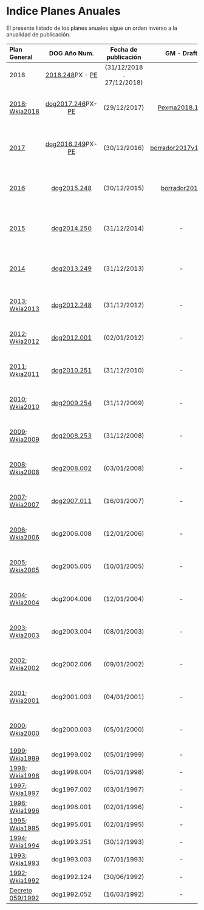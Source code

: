 
Indice Planes Anuales
=====

El presente listado de los planes anuales sigue un orden inverso a la anualidad de publicación.

| Plan General | DOG Año Num. | Fecha de publicación | GM - Draft | Wikia-Draft |BD Muestreos|
| :----------- | :----------: | :------------------: | :--------: | :---------: | :--------- |
| 2018 | [2018.248](https://goo.gl/4TcN5u)PX - [PE](https://goo.gl/b6bBvf) |(31/12/2018 . 27/12/2018) | | |pexma |
| [2018][]; [Wkia2018][]| [dog2017.246](https://goo.gl/K7QC8H)PX-[PE](https://goo.gl/a1skz7) | (29/12/2017) | [Pexma2018.1_3](draft-pexma2018-ES.md) | - |pexma pespec plantidad KPOL BMSig|
| [2017][] | [dog2016.249](https://goo.gl/m8W7gR)PX-[PE](https://goo.gl/MNm08K) | (30/12/2016) |[borrador2017v1.30U](draft-pexma2017.md)| - |pexma pespec plantidad KPOL BMSig|
| [2016][] | [dog2015.248](http://goo.gl/2djtGX) | (30/12/2015) | [borrador2016](draft-plangeneral2016.md) | - |pexma pespec plantidad KPOL BMSig|
| [2015][] | [dog2014.250](http://goo.gl/V79N6H) | (31/12/2014) | - | - |pexma pespec plantidad KPOL BMSig|
| [2014][] | [dog2013.249](http://goo.gl/SML2Rg) | (31/12/2013) | - | - |pexma pespec plantidad KPOL BMSig|
| [2013][]; [Wkia2013][] | [dog2012.248](http://goo.gl/ipYXr) | (31/12/2012) | - | - |pexma pespec plantidad KPOL|
| [2012][]; [Wkia2012][] | [dog2012.001](http://goo.gl/JAChJ) | (02/01/2012) | - | - |pexma pespec plantidad KPOL|
| [2011][]; [Wkia2011][] | [dog2010.251][] | (31/12/2010) | - | - |pexma pespec plantidad KPOL|
| [2010][]; [Wkia2010][] | [dog2009.254](http://goo.gl/soJecp) | (31/12/2009) | - | - |pexma pespec plantidad KPOL|
| [2009][]; [Wkia2009][] | [dog2008.253](http://goo.gl/0xjEx9) | (31/12/2008) | - | - |pexma pespec plantidad KPOL|
| [2008][]; [Wkia2008][] | [dog2008.002](http://goo.gl/0K8Zf3) | (03/01/2008) | - | - |pexma pespec plantidad KPOL|
| [2007][]; [Wkia2007][] | [dog2007.011](http://goo.gl/ygwiQv) | (16/01/2007) | - | [DWk 2007](Draft-pexma2007-GL.md) |pexma pespec plantidad KPOL bm-|
| [2006][]; [Wkia2006][] | dog2006.008 | (12/01/2006) | - | [DWk 2006](Draft-pexma2006-GL.md) |pexma pespec plantidad KPOL bm-|
| [2005][]; [Wkia2005][] | dog2005.005 | (10/01/2005) | - | [DWk 2005](Draft-pexma2005-GL.md) |pexma pespec plantidad kp- bm-|
| [2004][]; [Wkia2004][] | dog2004.006 | (12/01/2004) | - | [DWk 2004](Draft-pexma2004-GL.md) |pexma pespec plantidad kp- bm-|
| [2003][]; [Wkia2003][] | dog2003.004 | (08/01/2003) | - | [DWk 2003](Draft-pexma2003-GL.md) |pexma pespec plantidad kp- bm-|
| [2002][]; [Wkia2002][] | dog2002.006 | (09/01/2002) | - | [DWk 2002](Draft-pexma2002-GL.md) |pexma pespec plantidad kp- bm-|
| [2001][]; [Wkia2001][] | dog2001.003 | (04/01/2001) | - | [DWk 2001](Draft-pexma2001-GL.md) |pexma pespec plantidad kp- bm-|
| [2000][]; [Wkia2000][] | dog2000.003 | (05/01/2000) | - | [DWk 2000](Draft-pexma2000-GL.md) |pexma pespec plantidad kp- bm-|
| [1999][]; [Wkia1999][] | dog1999.002 | (05/01/1999) | - | [DWk 1999](Draft-pexma1999-GL.md) | - kp- bm-|
| [1998][]; [Wkia1998][] | dog1998.004 | (05/01/1998) | - | [DWk 1998](Draft-pexma1998-GL.md) | - kp- bm-|
| [1997][]; [Wkia1997][] | dog1997.002 | (03/01/1997) | - | [DWk 1997](Draft-pexma1997-GL.md) | - kp- bm-|
| [1996][]; [Wkia1996][] | dog1996.001 | (02/01/1996) | - | [DWk 1996](Draft-pexma1996-GL.md) | - kp- bm-|
| [1995][]; [Wkia1995][] | dog1995.001 | (02/01/1995) | - | [DWk 1995](Draft-pexma1995-GL.md) | - kp- bm-|
| [1994][]; [Wkia1994][] | dog1993.251 | (30/12/1993) | - | - | - kp- bm-|
| [1993][]; [Wkia1993][] | dog1993.003 | (07/01/1993) | - | - | - kp- bm-|
| [1992][]; [Wkia1992][] | dog1992.124 | (30/06/1992) | - | - | - kp- bm-|
| [Decreto 059/1992][] | dog1992.052 | (16/03/1992) | - | - | - |




 [2018]: http://www.galiciamarineira.info/content/planes-general-y-espec%C3%ADficos-2018
 [2017]: http://www.galiciamarineira.info/content/planes-general-y-espec%C3%ADficos-2017
 [2016]: http://www.galiciamarineira.info/content/plan-general-de-explotaci%C3%B3n-marisquera-2016
 [2015]: http://www.galiciamarineira.info/content/plan-general-de-explotaci%C3%B3n-marisquera-2015
 [2014]: http://www.galiciamarineira.info/content/plan-xeral-de-explotaci%C3%B3n-marisqueira-2014
 [2013]: http://www.galiciamarineira.info/content/plan-general-de-explotaci%C3%B3n-marisquera-2013
 [2012]: http://www.galiciamarineira.info/content/plan-general-de-explotaci%C3%B3n-marisquera-2012
 [2011]: http://www.galiciamarineira.info/content/plan-general-de-explotaci%C3%B3n-marisquera-2011
 [2010]: http://www.xunta.es/dog/Publicados/2009/20091231/Anuncio3BF4A_es.html
 [2009]: http://www.xunta.es/dog/Publicados/2008/20081231/Anuncio500E6_es.html
 [2008]: http://www.xunta.es/dog/Publicados/2008/20080103/AnuncioD4E_es.html
 [2007]: http://www.xunta.es/dog/Publicados/2007/20070116/Anuncio1B62_es.html
 [2006]: http://www.xunta.es/dog/Publicados/2006/20060112/Anuncio1A62_es.html
 [2005]: http://www.xunta.es/dog/Publicados/2005/20050110/Anuncio105E_es.html
 [2004]: http://www.xunta.es/dog/Publicados/2004/20040112/AnuncioECA_es.html
 [2003]: http://www.xunta.es/dog/Publicados/2003/20030108/AnuncioC62_es.html
 [2002]: http://www.xunta.es/dog/Publicados/2002/20020109/AnuncioD22_es.html
 [2001]: http://www.xunta.es/dog/Publicados/2001/20010104/AnuncioDBE_es.html
 [2000]: http://www.xunta.es/dog/Publicados/2000/20000105/Anuncio6BEA_es.html
 [1999]: http://www.xunta.es/dog/Publicados/1999/19990105/Anuncio11A8E_es.html
 [1998]: http://www.xunta.es/dog/Publicados/1998/19980108/Anuncio23BE_es.html
 [1997]: http://www.xunta.es/dog/Publicados/1997/19970103/AnuncioFC1E_es.html
 [1996]: http://www.xunta.es/dog/Publicados/1996/19960102/Anuncio211A_es.html
 [1995]: http://www.galiciamarineira.info/content/plan-general-de-explotaci%C3%B3n-marisquera-1995
 [1994]: http://www.galiciamarineira.info/content/plan-general-de-explotaci%C3%B3n-marisqueira-1994
 [1993]: http://www.galiciamarineira.info/content/plan-general-de-explotaci%C3%B3n-marisqueira-1993
 [1992]: http://www.galiciamarineira.info/content/plan-general-explotaci%C3%B3n-marisqueira-1992
 [Decreto 059/1992]: http://www.xunta.es/dog/Publicados/1992/19920316/Anuncio627E_es.pdf
 [Decreto 059/1992gl]: http://www.xunta.es/dog/Publicados/1992/19920316/Anuncio1C9A6_gl.pdf

 [dog2010.251]: http://www.xunta.gal/dog/Publicados/2010/20101231/Anuncio4604E_gl.html

 [Wkia2018]: http://es.galirema.wikia.com/wiki/PexmaA2018
 [Wkia2013]: http://es.galirema.wikia.com/wiki/PexmaA2013
 [Wkia2012]: http://es.galirema.wikia.com/wiki/PexmaA2012
 [Wkia2011]: http://es.galirema.wikia.com/wiki/PexmaA2011
 [Wkia2010]: http://es.galirema.wikia.com/wiki/PexmaA2010
 [Wkia2009]: http://es.galirema.wikia.com/wiki/PexmaA2009
 [Wkia2008]: http://es.galirema.wikia.com/wiki/PexmaA2008
 [Wkia2007]: http://es.galirema.wikia.com/wiki/PexmaA2007
 [Wkia2006]: http://es.galirema.wikia.com/wiki/PexmaA2006
 [Wkia2005]: http://es.galirema.wikia.com/wiki/PexmaA2005
 [Wkia2004]: http://es.galirema.wikia.com/wiki/PexmaA2004
 [Wkia2003]: http://es.galirema.wikia.com/wiki/PexmaA2003
 [Wkia2002]: http://es.galirema.wikia.com/wiki/PexmaA2002
 [Wkia2001]: http://es.galirema.wikia.com/wiki/PexmaA2001
 [Wkia2000]: http://es.galirema.wikia.com/wiki/PexmaA2000
 [Wkia1999]: http://es.galirema.wikia.com/wiki/PexmaA1999
 [Wkia1998]: http://es.galirema.wikia.com/wiki/PexmaA1998
 [Wkia1997]: http://es.galirema.wikia.com/wiki/PexmaA1997
 [Wkia1996]: http://es.galirema.wikia.com/wiki/PexmaA1996
 [Wkia1995]: http://es.galirema.wikia.com/wiki/PexmaA1995
 [Wkia1994]: http://es.galirema.wikia.com/wiki/PexmaA1994 
 [Wkia1993]: http://es.galirema.wikia.com/wiki/PexmaA1993
 [Wkia1992]:http://es.galirema.wikia.com/wiki/PexmaA1992
